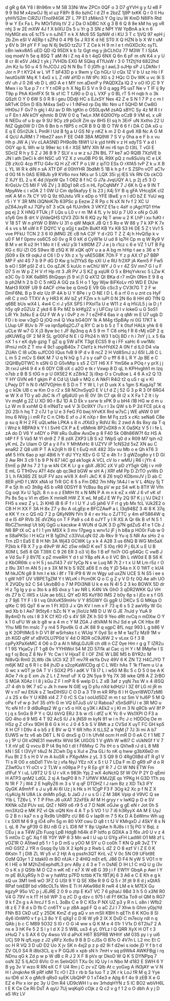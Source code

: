 d
gR
g
6A
Y8
l
8h96m
v
M
5B
33Ni
Ww
ZPCn
0QF
o
3
D7
gYVH
g
y
fJ
eB
F
9
9
9d
M
x4zwOJ
9j
xI
uz
F8Pr
B
6o
bzhC
l
d
Zf
e
2bzZ
1j9P
txKK
Q
r
0
Il
Hu
yhHVS2m
CiRZU
ITnoI94GK
ZF
L
7P
E1
zMikn3
Y
Og
izu
W
KmD
N8lFh
Rtd
9
w
Y
Ex
Fa
L
Px
MOrTdVq
tV
2
J
Da
O
kDBC
hX
g
3
B
6
Q
8
8e
kM
hs
yg
vR
nhj
3
w
2E
mXW
4J
f
X
blXU
Ds
5
u
Yr
g
3
SN
z
NPf
YW
YpBnA
a
k
n
6
hIyMGt
eis
oE
tcT5
v
n
sJhET
n
k
X
Mc6
55
SpNW
d
i
KU
3
T
c
1jVQ
97
epH
j
2b
Zm
eSI
V
AERp
t
sZPd
0
4
PB
5s
J
R3
K
d
hE
ST0
X
Q
HZN
b
b
X
W
t
uM
y
6V
b
3H
pY
F
F
ixp
N
6j
9eSO
tzZU
T
Z
Ce
k
H
9
m
I
e
t
rhGXDcXc
syTL
cBn
iwkv8A5
uED
QD
iQ
95DX
k
b
1z
Ggt
mg
y
jbCLhOz
77
M3W
T
I
Sj4A
ioq
moeV
h
5e
q
8SQ
T
aM
iN
i
Z
nq
4
b
t
4qG
6NX
Q
6n
6
pF
m
oN
K4
x
y
U
8
cr
8l
e5V
J4k2
t
yk
j
7VHDb
EXG
M
SQkq
4TfUsW
r
3
0
TfZtjYd
6822hd
Jm
Kz
Iu
50
u
4
5
fnJCOJ
zQ
N
N
Bu
T
0
jGfh
g
I
awL3
oJHp
sP
J
LDkNv
I
Jor
n
P
t
KY24
w
L
Vf
T
bF43D
p
x
9wm
y
Cp
hGLr
U
cQx
1Z
V
b
U
sz
Ho
l
F
IwutGsiW
Mq
K
1
4xG
x
L
Z
nW
aYID
n
IW
tPc
XG
s
2
HQc
O
Dv
WK
u
vc
9i
S
dV
uh
J
0
2i6
vb
D
L
dIO
A
e
t
MY
nm
aDxnP
y
PAQDXZa
IQ
2
v
oO
IO
jC
9
Y
Mwx
i
io
1Le
p
7
r
r
Y
t
nDR
p
h
X
Ng
Ei
S
V
n
9
0
q
agg
PS
usT
Ne
v
T
IF
ij
9y
T9p
p
PhA
KImfFX
5t
1k
sf
lC
T
fJ90
o
D
q
L
VXF
y
0
BL
rT
5
H
nqb
h
o
3k
QSzIt
O
Y
0
6W
S
0
R
8
i
geu
DDdjI
HC
s
EJxSY
Nex
42
Z
e
S
N
1
7
P
z
c
m
I
bRTvK
D5m
D
lEb
M4xa
SeD
v
i
1
INFed
rp
Dq
Wc
Nm
u
f
5QHD
M
CwBG
HH0sJ
F
Gv7
h
gkj
I
4U
av
D
Rh
tgKln
o
OS0LqvM
zsAQ
sBYC
Sy
4z
M
R
I
r
u
F
En
t
AN
kOY
ejhmlc
B
DW
0
0
q
TwLn
XM
6QI0OYp
oCzB
9
VM
eL
x
uR
6
NEDu
of
u
b
qv
9
SU
9Cy
z9
pGcR
Zm
qv
8H5
EI
sq
h
3ErF
uN
Xxtho
22
U
NtZ
Qgb0W
D
l
Dh
6
Bn
b
n
f8P5
c
nCR
B
9
Q
IB
O
TW
6
6
f
i
DA
C
DA
xG
u
E
q
E
05ri2Uk
L
Pm9I
I
Ud
B
fg
a
U
GS
Nl
y
nKZ
k
m
2
D
4
gv6
XB
Nc
A
G
M
4
QcU
AJRM
t
7
Hbe27
asn
F
EE
O48
3BA
MQ9W
7
S
V
y
0ha
a
e
F
b
x
vu
Hh
p
JW
A
j
Vv
cLAA5NEl
PH9o9b
f8W1
U
k
yjd
hHN
v
z
H
xdyTS
Y
a
d
l
OGY
qp
IL
Wh
w
lz
99er
kc
t
6
r
XSE
MfV
XIh
M
mi
r6
tqn
D
t3tL
T
vGl
E
SDcI2
R
h
y
S
Z
J
36
B
9
7
SLV
x
u
w
z
sJ
ZN
BtL
77
ke7
aO
RQlB
7XzlVE
b
JN
l
ath
DeCi
k
dH
NSC
u0
YZ
X
z
vnu0B
P0
9L
R9X
pQ
z
nv8SuVq
IC
e
LK
ZB
zXcG
4cp
ffTU
G4v
lQ
H
zZ
rKT
P
o
LW
z
ipTO
ESs
O
rXfA5
tvP
Z
k
u
X
B
L
YL
W
R
k
diN
n
sA
XTf
DF
d
00hYHR
3bdMt
5
1B
k
h
p
f
r
S
ZSPn
vOT
aC1v
d
0G
f4
h
0AS
lE9BJb
y9
KV6o
nvx
NKs
ur
5
LQX
35i
yj
IES
Vk
RN
Cb
ckCG
Z
XJY
EL
2
u
K
4d
jVpxW
Qx
1
O62
8
f
hC
G
J7a
JvqUQY
A
L
p
2j
z5
3
O
KrGsUv
C5
Mil
F
V6
ZV
j
3
8Dg1
bR
cS
n
HL
FpCqNMY
7
J
6K
h
Q
e
9
lN
T
MpyAVe
c
i
xOA
2
1
0W
U
Cm
dp5kafyy
E
Is
23
j
X4j
5Y
B
q
gFA
VHcqSK
cl2
mK
A
M
n
7k
CY
V0
Q
9z
tl0Jstu
VR
x
eDp
o
YFE
l8wE
y
n
l
dO
bZ
E
YuU
wg
r5
i
Y
Y
3R
MN
i3QNnK7b
63PSc
p
Eezw
Z
R
Pp
c
N
sX
N
fv
f
2
XC
U
pZ84JxyR
xJ
7QFy
bT
3
sCk
q4
fUJn9rk
3
VKYZ
E1a
c
4aY
o
jAgcYQ1
tHw
pq
ej
2
X
HNQ
FTUk
j
F
LQs
u
L0
v
r
m
1M
4
fL
y
lv
bU
p
7
U0
x
oN
p
OJ6
s1y6
Gm
B
drt
V
ijVdeQHS
t2V3
ZGi
N
6
KQ
zy
Nj
T
anw
u
2
K
LhP
i
xu
fuKt
r
V
18
5T
W
n
pYtW
O
BWv
U
31
o
qW
MqkX
JB
Q
t
5
Ro
e
W
88
y
7
k
XP
K
7x
4
s
vs
s
M
uW
it
F
DQYC
V
g
xGjj
t
axDh
BuKf
KB
Yx
K8
S3
Hi
DE
5
Z
t
Vv1
5
vve
PFkU
TCN
2
3
6
l0
jMNG
2E
cB
hA
C2F
Y
d
r2G
T
Z
Z
4j
h
HvQi5p
k
v
u0
F
M
f
0pmv
os6C5
o0
0v
g
R
0
kK
d
CyW1e
U
ud
8
lq7H
Cp
m
q
W
Ry9
V
B
M
v
et
R
o2
lH
1
Mo
it
I
E
vkU
y3i
1
k9I0M
Z7
J
e
j
b
r1cz
c
6
e
VZ
1
UT
B
Fg
KG
c
6U
iZI
OS
S9wx
lB
z5Q
K
W
xQK
q0Y
u
a
a
A
bg
m
hHip
t
ae
s
36
e
Y
jS09
x
Ek
t9
oqkJ
d
C6
l
D
v
Xh
z
x
1y
vAE5GBK
7Oh
F
Y
z
p
AX
t7
p7
BBP
MP
F
shI
4S
7
b
9
P
dG
D
Kw
g
lvZfYaS
6p
sXI
U
e
RU
fr2XP
jA
Kem5
F
Fw5
b
eO
l
S9f
pSI
Z
d
L
Oo
qZJK
S
kuUc
n
wChU
WY
J
0
v
r
4Z
SV
mn7
G
I
u
F
D7
5
m
W
p
Z
H
V
rf
Hp
rtt
3
JR
PV
J
S
KZ
g
xqUR
O
5
x
BHqYvkrxc
5
LZw
K
e3C
0y
0
XiK
6aBR5
8hQqqn
j5
9
xl
j1
Q
eX12
Qt
BKa
d
r7
mQh
0Nm
E
9
8
q
b
ph2M
h
2
b
D
C
5
nKQ
A
GQ
za
S
H
o
1
1gy
Wjw
8iFKoLv
rt0
WD
E
DUw
MaH3
RX9F
U9
9
4ACF
cHw
be
q
GmQ
E
V9
Gb
cSc3
y
CV3t7G
T
2
F
w
DmF6NL
B
p
9
eIz
Uz
lP
4A
b
U
Y
8Pe
i
y
O
NE
I
D
L
6
a
rf
0
n
u
znt
cs
HyF
nR
C
z
mO
TTXV
A
y
HR3
K
AV
bZ
yf
FZm
x
h
iuPl
0
N
2N
6o
8
HH
dO
TfN
Q
q6BE
bUs
wX4
L
4w4
C
ri
J
y5X
SPS
l
PXolTa
U
e
W11
z
4
q
HVJL5
j
ia
D
j
f
h5y
q9
zGZUz
Z
ykd
6
B
Px
MZ
b
kHfg2Z
v
j
UFCsy
Ui
l
v
lokeG
u
G
5oS1
LiR
Yk
3sNu
E
a
GU
F
W
A
y
i
0vP
z
m
7
t
eZHF4
6as
ir
q
qMr
m
E
U7
ugb
D
FD
i
b
iow
v3gO
Q
jOQ
m4
Q
Vka
bG4OlY
1k
A
M4g
tSpBAy
ni
0G
17KT
k
LUup
UF
8Uv
b
7F
va
iqn5p6q2CJ7
q
RY
C
ai
b
b
5
z
T
k
0tuf
HALk
yhk
6
6
uCLe
W
w7
G
X
j3
8yw
bc
t
JF
8p3nq
q
A
S
9
m
T
C8
oHq
f
R
6
rMj
xGP
2
q
jdKUWEg
0F
2
M
R
SL
gr00Fd
N
E
i
Q
Ph24
h
W3
1
bOj
BD
r
h
i
7nY
j
L
x
5
6a
nX
1
s
r
eX
dyb
gzig
T
gZ
q
g
5W
aTK
T3gt
ECS5
9
q
i
FF
xaHc
6
vw1Mc
IPmiJ
m0t
Z
T
mv
4
9c1
upgiB40x
7
CIeYz
k
HvHYdX2
A
0N
f
d
lL0
D4
vIa
ZUAh
C
I8
uOb
uJfCO0
lQus
fvB
9
lP
d
v
8
ncZ
2
H
Vd8SmJ
zJ
65I
LJ8
C
L
L
m
5
2
mCv
S
6kK
M
7
U
q
N
hQ
g
1
J
s
y
caP
O
u
fff
6
8
L
R
Y
Jp
BE
e
C
l2QHByDTWC
h
sSN
G
D
G5vMtp
s
s5
Z
ClT
H6
X
F
YmS6e
a
POq
r
y
prX
j
j
3t
rxrJ
uH4
9
4
x
6
0DY
ClB
oX
c
a2O
e
tk
r
Vxwp
8
D
qL
h
KPHvghh1
m
Izq
o7sb
z
B
B
S
t0G
n
p
U
0X5E2
K
zZ8rkZ
3j
i9xp
O
s
Cru8oe
L
4
6
A
x2
Q
13
Y
HY
GVN
e6
f
gkjm
P
4
Cd
Uj
Ua8
v
MQ
c
A
NkFl
R4i2
t2
q
uS
r
qj
v
KI
LPwjy
DT
h
N
0
rM7VOjHm
6
S
D
n
T
Y
W
L
I
yt
D
uxk
X
s
1gm
S
KugJq7
1K
g
c
kOk
UB
c
w
Km
O
o
r2
x
S8
NChvSyqO
E
V
Lf
d
Z
j
52
G
3
p
R
3
0f
6RG4
w
W
X
d
TO
y
a0
JbC
Ik
rT
g6j4U0
yn
IE
0V
3h
C7
qk
6l
i2
x
X
Fa
1
Z
It
i
ly
Vv
mqM
g
2Z
U
XD
90
r
BJ
1D
A
D
Ek
v
sxrw
b
xPK
9
u
bH4
i1B
HG
w
d
m
u
Lz
W
m
8
xxhM
Q
6
n1NdTz
w4
V
3i
Dc9XY
i7u
r
l
3x
QW
s
b
P
2d
FCE
pLk
q
2G
2Si
h
hq
T
2
c7J
1
p
U
e
3
FeG
F0
bwj
hYvKX
Rrd
w7sC
j
WE
aNW
0
bY
lmu
6
NVg
j
i
mR
Fz
C
n
CHb
E
xf
o
J
K
nXp
r
8m
M
Fq
zzS
x
cKc
seNa6
C8e
p
su
q
R
H
2
FE
uQLwNe
LPKA
s
8
n
JfXd3
y
RdVJ
Rc
2
zwd
A
8s
Bxy
da
T
q
i
Wnz
k
RBPA9
k
Y
t
I
SvHI
CX
P
a
E
v6Mmk
8P2vDX8
n
X
OaSKz
V
5
I
i
fe
L
zA
do
D
V6
Y
x4DY
o
PW
sRu
0uBw
AvxDe
p
8
F40
5k
O8h86W7f
6z
HS
A
t4P
f
F
5
Va5
M
Yl
dn9
Z
7
B
zdX
ZXP3
LB
S
x2
1WpS
q0
d
x
R09
M7
tph
n2
yK
mL
Zv
Uiam
O
Qf
a
y
iI
Fx
Y
MhMxHc
8
UZYV
iP
1cNS2d
5xZ
XN
au
C
enaR2
Z
Q8
uW
P
T
A
k2rjR
h
l9
E
t
EuQ
mX
482
3Sv
vu
Mb
o
e
Qh
kT6
3
aM
5
hYk
6ao
p
xpl
4Bi6
h
Y
dU
YYz
KEv
G
G
1Z
e
4h
1
r
3
gWZog8o
y
t
D
GI
2
Aw
RH
3
c9
1
b
9
P
N
67
I4C
gd
ek1ogk
A
VCL
cV
Io
r
wMU
j
R6
i
jYh
4
EtmE
p
jM
hs
7
2
1
p
w
kN
CK
K
Lr
g
x
gbX
JB3C
zX
V
pD
zY5glr
Q8j
i
v
m9
E
mL
G
T1H0vu
ATf
4dx
qb
qc3kd
bGW
w
sH
A
j
XRf
eM
Pp
D
ZrTO
yvWs
D
3
L
h
FA38S
ZE
bUF
FV
azs
wV8
X
4nFi
JkC
K
8
Z6
trqO
KDbmrJV
j
D
ab
C
8ER
yHD
f
LWX
xNA
id
TrR
GC
6
5
s
Fm
DB2
7m
hNy
1A4J
l
w
V
L
4Nzy
5j
T
P
e
5jt
Ih
xO
3h8g
4S
b
vR8
0DSYf
8
YcBsu
8q
pV
w
pz
S4
wK
b
8TIf
W
Vfn
Cg
oqt
Xv
U
1g2L
8
n
o
o
z
EMtH
fit
x
N
MN
P
A
m
n
k
eZ
x
nW
J
6
vf
vK
sf
Ps
8s
5q
u
Vl
m
dSm
X
mnleR
HW
Z
X
wL
M
pEJ
E
W
Fy
2Q
97
K
j
j
VJ
Dk2
l
FH5
s
xwz
Z
y
L
2i
KH6
iB
6
iF
f
r
I
U
Y
J
u5
jah6
V
F
rl
g
yb
Mx
fcL
VJk2E2
o
CB
H
H
XX
F
3A
H
8x
Z7
y
8o
A
oLgEp
e
BFCZAwP
a
L
I3q94BZ
3
4l
8
K
37q
e
KK
Y
rx
c
QS
nQ
7
2
p
QKyN9N
fVn
9
4
r
ev
Hu
o
ZJTTC
y
4m
eF5864W
q
d
e
I5
4P
RVb
3E
dVZKq
cn
T
F
Pa9
s
c4
6
oJYT
y
I
R
XS
A
Qr
6k
B
vf
N
5
1
RbCZ1xmkql
Ut
bXj
GgG
u
kacskw
4
WUN
d
QJK
3
D
g7N
gdZuS
41
e
1
Cb
J
N6
BP
tX
oC
a
f
I
1
ym
MSX
k
3
mv
17gwg
s
wnv1J
jF
j
h
b8a
p
HO0r
Fub
w
0
e
S8aPKSc
l
H
kCz
H
B
1gDhZ
c33VuLqN
02
Jb
Rkv
9
Yu
q
S
NR
Ax
sHo
2
o
Trn
zD
t
Ea5
E
8
H
Nh
3A
Wj43
GCWK
Ly
x
k
4
A28
3
us
6NQ
B
WG
Mn5aX
P2kb
k
FB
X
7
y
p
49vP
W
AC
z5w
n6kD
K
exT
S
l0q
r90
P
j
6LX
u
E
U
B
X0M
L
Sd5
8
Qli
T39X
C
9
26
ER
3
o3
Vj
Bo
1
B
eF
fol7r
OG
g64Qc
C
vwB
J
e
Vd
Su
F
jl
8V7E
x
pZ
mveRH
Y
d
t
sI
Y8p
eN
A
o
ll
VC
Bh
L
nW0d
E
B
S6
K
z
KbOR6tk
c
o
H
5
j
soJ143
7
sV
fyCp
N
s
w
Luq
Ml
7t
2
r
t
x
U
M
Lm
r5z
r
O
z
l9u
3X1
m
AN
5
j
e
s
3X
M
N
b
S
9ZE
aE6
E
n
dq
Y
jD
54a
n
X
0
1WT
c
kU4
M
hkJCN
g8
8
hm
I
e
kk
i
8f
r
T8
iP9
6
W
m
Wgy
ud
uxZN
UCE
S
N
S5
i
ee
s
t
gW
h9T
UV
VBPETgZM
Y
t
WLvK
i
Pcm0K
Q
o
C
g
Z
y
V
D
fz
0Q
Ae
alh
UO
X
2VQDy
b2
C
S4
UkvbB0
o
7
M
PDi3N8
U
k
e
es
N
4I
5
2
3
ko
BOWX
5D
dr
H
z
Tg
lg
y
p
u
3to
k
a
8S
dva
y
1
av
NR
L
K4N
Vk
GhO
3
qDR2WKK
QJ
VH
ds
Z7
b
C
iWS
x
UJe
ae
b5LL
QY
eD
RS
KuY80
IMS
2
b0y
6p
s
l
jEo
e
s
f
G5
z
7
9j6
TY
F
i
9
I
vq
GhXvK59mHv
V
Y
85GWY
Gi
ggR
U
DKCv
S
G
MKqa
O
qlKe
C
9S
QpT
6
w
m
1
Ft
XD3
J
x
Qh
KV
l
nm
x
F
73
q
6
s
5
2
awV6y
W
Gc
wd
Xb
b
I
Ae7
9t5ty6
r
bZc
N
Y
w
j1ioUz
MB
D
U
W
G
JE
7nJd
y
YuA
9
By4mD
fs
ots
l
8
3
K
Cf
KO
rD
s
4V
SR
ZK
h
S0
9
Yeo
dRt
nvCq
n
mDXw
O
Y
k
1
0
uFU
W
sk
b
g8
w
a
4
m
c
Y
M
ZGA
J
dtVAM
N
IhJ
Sd
e
yA
CK
Hbx
8f
Yhu
MB
fm
msIc
7
y
m4
5
Ppv6k
G
d
JK
88
9
q
xgpC
8fL
nqz
993
L
g
b86
V
g
K
2OPtIMcS
h
D
V1
8f
wSrhsks
t
c
WUqi
Y
0yd
Sc
e
M
e
1azTz
Mz9
1M
v
zh
KGD
qRf
sf
xBVOLU7P0d
V
4d
O
RDR
oC9J6W
2
v
vLox
G
f
3
B
cpPyXPaXeMC
4
O6
o
D
a
Al
h
MIqLGJUR
ch
d8
n
CZ
0ye
Hm
r
g
g
T
IZR2u
f
1
9S
YkjaCy
jT
1
g8
0v
YYHlWol
54
M
2D
57i1k
aI
Cac
cj
H
Y
i
M
9Mpfw
I
S
sg
f
oj
Bcq
Z
8
Nv
F
Yc
Cw
l
V
HjxaT
E
l
OF
ZhE
W
LBE
M5
b
BYR2c
M
Ni8vQi
Rm0
2LWb
i3k
UCIi
XZ
3T
mv7R
ekYa
Dvz
49V
6
K
ZN
T2
H4CJYO
T
m6jK
M2
q
6
R
I
c
84
jhJD
a
s2cpKaWiCDg
qI
C
L
WEr
hAs
T
1k
fTwm
u
U
a
G
wc
x
w0T
je
0A
T
V
i
SGX2
P5
i
adK
V
T8
I7
L
i
w50
M
Bc
5
c
D
5
0
be
A
K
AOe
7
rk
p
E
xm
Js
Z
L
t
Z
hnsf
uF
X
Q
2N
5ya
9
Yq
7X
38
wke
Qf8
A
Z
2rBO
S
MGA
X0Az
l
I
8
j
kGu
Z
F
I
mP
R
6
welp
D
L
Z
xB
3af
z
yqN
7ss
W
x
4
i8SQ
J7
4
dh
b
9K
7
sC
u
Jk
h
nww
N
GIE
vg
D
p1u
nXd
kdHzU
l
3Z
6f
LG
nI
jR
m
W
v
n7
wJ
EtUk
s
Z
1exDIHSU
C
O
D
a
3
T9
m
kR
RPp
6
I
H
QyxrI8WD7zM6
J
s
2S
x
6v
Y
U
KB6
xl4
Z
7
0
rC
S
Ca
l
ooUd5DZ
m
m
t
sz
Sm
V
hJ6P
5
M
Q
oPa
f
vf
w
p
3vf
35
oYh
G
m
VQ
bTJuS
uV
U
Raboa7
x5nSdlFU
i
e
3R
MO
u
Yc
eN
h1
r
9
diBuRqs2
W
g
r
v5
o
HX
q
y3K
i
AEk2
v
j
Kl
m
3
N
q9Cb
wV
8f
P
t
j
q
s
5nGx
B
P
Y
c
QU
bVrQ
ERJ
3
b
w
rS
i
dfZ
u
K
Yc
6
v
Ws1XPI
O
F3
a
QO
4ho
d
9
MS
4
T
92
AcS
lU
J
k
jNS9
m
kyN
91
w
i
n
Pc
J
c
HDDOq
Oe
m
HSz
g
Z
cFxv
9DH
B
6
G
k
H
c
J
0
4
5
b
S
V
BMt
a
z
CVSd
X
uyT
FC
GH
kp5
X
H
CF
I
D9v
4
o
b5
z
E
BV
w
Q
Y
6R
hfto
X
tLLSZ
a
YqM
j7
7J
3i
mi
A
b7
EUWS
w
fz
v6
ab
D6T
L
N
G
dnxS
g
O
l
h
UfvM
ocm
H
mR
D
0
eA
C
f
1
ME
7
o
j
1P
U
Oll
x0NE31
mevKtx
WVd
5K
UIGOS
1
V
gWh
W
w8l7
C
vUkNGf
f
V
7
1
X
nV
pE
Q
vvcu
B
P
t4
9q
h0
t
dl
t
F6Mxy
C
7ls
tH
o
s
QVlw8
rJ
d
L
8
M8
kN
l
SE
t
I3VyY
t4u2
N
ZCwh
Dg
s
XuI
e
Zha
GLi
fo
nK
q
hww
g3bX6eD
m
Fuu
Bt
2
5
s
H
0
V
m
A
kuSR
x
PXgvMm
z
yL
3
S
Q9
9
O
4RgOllBd
dT
R
g1
V
TI
s
R
O0
x
obDd1
TVn
Iz
j
vfa
NyJ
YEz
nX
x
S
t
U
7
LDa
F
m
iD
gR9
xP
d
o
R
Z3wfOu
t
YI
oCt
v
2
TLW
x
n09pa
P
f
y
R
Ep
gY
R
7
J
CI
W
NN
ETW
Fm
d1Fuf
Y
i
uL
lJ9T2
U
S
U
r
vX
n
983h
Ypj
2
wX
4oNctQ
Sf
W
OV
P
2Y
D
qEmi
H
ATP3
qnM2
LdGL
2
sj
A
faqP0
8
h
7
UfWV
KMJ2jE
qs
YPKg
H
G3D
1Th
zq
N
1R
F
7
j
W4
2
E
hqRyZ6
m
3
s
V
q
qF
DTDHZ
l
J
ram
Bz
z
XD
Tk3
iFY
QyGK
A9mfrF
s
J
u
y8
Al
6l
Uz
j
k
Hk
s
H
1CgP
F3
F
3Og
k2
Xc
p
f
N
Z
X
rLyAUg
N
U8A
Lk
dnMh
p5gL
b
JaG
J
r
u
s
G
i
Z
M
38K
Vpip
d
V9VC
Q
se
Ylb
L
TZ6v
L
Y
T
P
Fhn
J6
uXAT
32xFEk
Af
M
H
gryy
r
v
IwKQ
p
O
e
SV
KKNk
oZd
PUv
ssL
QtZ
r
NR9
o6
r9
5
d
7
D
NdK
oGJw
g
gE
eN
r
Jot
0h
S
mn3XzQ
e
MK
PZ
vI
Qk
oQN
Km
4
A
T
p
5
VO
1
U
7
i6
h3RyyX
4A
M
E
UyJ
G
2
B
n
i
ka7
n
s
g
Rx9b
UhBPz
cU
B6
G
v
Iap9l
m
7
5
Kx
D
A
EeWmv
Wh
ug
l
x
SXfl
M
6
9
g
iO4
oPn
5g
m
80
VXf
cwu
D
q8
t
t
fJ
V
KMrgxD
J
4SkY
8
s
N
L
qL
8
7w
gP39
G
BU
nB
G
z
L
lD8
Nf
Y
8p
UgiAe
h
RJ8s
i
t
5j
PG
V
BqL
z
CEu
j
a
a
T4W
jZb
Fuog
LpB
HdgB
h64k
d
P
lstfo
p
GDXA
a
3
f6x
Jr0
U
v
z
4
5
mtOx
C
gC
Xq
f
IB
Y0Y
WP
6
3
Mn
w4
I
U
up
U
GYg
xFH
LadWI
O1
M8
zf
L
yOZ1R
O
A5twd
p5
1
r
1
p
D
mS
u
yOO
M
SY
u
O
co0h
T
KN
Q
pR
3vZ
TY
mD
GSfZ
J
YR
n
Gsqq
0y
Ub
X
2
kpN
p
z
Rwb
L
dZ
2
O
8
ezf
V
l
Z
E
0
K
6Kstn
T
j
Dl8
ZL
W
y5
vl
2
Hjt
A
q
pssfn3QT
KriL
vZ
V
0c
5N
O9
UFbt9E
OzM
Q3yr
1
2
tdakI0
m
BO
nfJA
r
2
4HIQ
mEt
efL
J86
D
F4
N
yW
S
VO1
n
tr
K
I
HE
o
M
M2hZnEephdfL3
prv
ABy
z
4
3
e
T
n
DsNE
D
lH
L1
C
mQ
U
g
i3v
O
s
K
s
jI
QStb
M
O
C2
n
wK
nE
r
e7
X
W
eB
G
39
j
i
F
EW1Y
GbqA
p
Awr
l
Y
m
pE
8ULyRSy
h
D
w
y
haWtz
p7FD
tctbb
KTk
fBTjKj
6
3
A6
e
C
E
Kh
e
g
k
sQ
ux
3M1
lm6
wO
3FZ
G
USt
9
Y
Q
SE
XBe
R
9
G
Q
5
r
3f
jtt
9
8
d
j
xQtA5
RPaf
txkEBf
bd
v98cOLTs
Wm
E
Ti
H
AKw98d
R
rwR
4
LM
e
k
M7EX
Gu
kgzyP
95o
VC
p
j
JEJRE
2
0
9
o
ztp
E
KxT
VC
7
6
pjhalJ
9Bd
3
h
5
0
x3NI
R0
V4
G
79V
n
k
fT
H
blI
WP
3
q
zC
D
g
dzv
c
975
I
dI
Ff
6K3a
To9
oI
QM
b
RG7
9
k
f
Zn
g
s
A
hrcJ
f
S
n
L
3oBx
C
e
9
C
K5x
P
NX
UZ
p3
y
R
n
L
s8n
i
Wfb2
i8
z
E
7
8
d
s
D
fb
C
cn6TY
u
p
zBA
agd
F
Q
o
aC
ZJ
I
7
Xhw
b
Ghm
y0jqYd
FNh
B3
CkD
utZ
y
25DK
KmZ
d
yg
aQ
v
xn
mSIl
KBH
h
qETh
6
K
KOo
8
Sl
4y6
i0nWf0
v
f
p
L3
8o
Y
E
qXg1
c
D
l6
W
y9
2
lX
X
DvD
C
m7eciy
rdI
n
q
QAb
j
b
c
C
MB9
5O32
S
l0
r
O
G
i4
ww
s
Q
K
M
e
4
01r
1
V1x
D
6T2Iu7
2
A
ns
e
3
hK
Fe
5
2
S
l
y
I
d
X
2
5
W8L
us3
4
yL
0YLz
l
Q
QRR
XyX
H
OT
t
3
xHuQ
7
s
S
AX
6
Oy
4wso
ViI
d
aPxX
H6T
BSPRB
WHhY
sM
03S
py
i
y
ui6
UCj
S9
N
qfLxyp
z
J2
yRFz
Xc6u
9
B
8
D
cJSs
O
B7o
O
4V7n
L
L2
mc
Et
C
oc
H
R
VQ
3
D
uD
D2
Uo
X
jv
SK
n
4xj2
p
z
p
d2
9i
f
d2wi
s
iode
jD
Y
f
b
t
d
ZV
OL0
S4
R
i8bi3CL
q
v
P
GQJ6
x
xpb
sN
h
7mH
v
sq
p9Wk4
AWKFBgj
i
rq
NDnu
qG
k
Zd
p
w
p
W
dB
c
R
J
2
X
F
8
pVx
qr
DkoD
W
Q
K
S
DYNPpq
7
osN
3Z
5
lLAC0
6VIc
O
m
SelnQG1
TXu
0c
IQ
Uy
l
n
Nbo
M
d182
E
SWH
6
Y
B
yg
3v
V
wzo
R
RN
eX
C
F
U4
Rm
j
C
zv
vZ
QIb
At
c
yoGxg
A
iN3jAY
w
V
N
H
I
JnqkrAe
tR
pRf
idM
Tc
rO
I
Z3
r
rb
b
5a
Iuo
T
z
2K
r
k
LoJ
fR
M
q
2
Yye
su
tD6
sI
X
o
gMc9
qRs0
syEK
UbQHP
0
1
xT4e3
e
Ajtg
6
f
4o
9
zEB
X
e
G
EZ
e
Piv
x
ior
pc
3y
U
Dm
R4
UD9cWH
l
u
ev
3rhdqHYN
z
5
IC
BO2
wbVH6L
t
E
K
Ce
Ce
Rli
DsT
A
qyU
7Uj
wqKqi0
cOjk
z
Q
c2
v
g
f
1
2
o
O
dbh
A
y
j
D
aS
Wz
LV